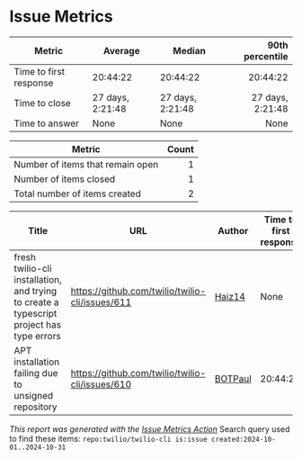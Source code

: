 # Issue Metrics

| Metric | Average | Median | 90th percentile |
| --- | --- | --- | ---: |
| Time to first response | 20:44:22 | 20:44:22 | 20:44:22 |
| Time to close | 27 days, 2:21:48 | 27 days, 2:21:48 | 27 days, 2:21:48 |
| Time to answer | None | None | None |

| Metric | Count |
| --- | ---: |
| Number of items that remain open | 1 |
| Number of items closed | 1 |
| Total number of items created | 2 |

| Title | URL | Author | Time to first response | Time to close | Time to answer |
| --- | --- | --- | --- | --- | --- |
| fresh twilio-cli installation, and trying to create  a typescript project has type errors | https://github.com/twilio/twilio-cli/issues/611 | [Haiz14](https://github.com/Haiz14) | None | None | None |
| APT installation failing due to unsigned repository | https://github.com/twilio/twilio-cli/issues/610 | [BOTPaul](https://github.com/BOTPaul) | 20:44:22 | 27 days, 2:21:48 | None |

_This report was generated with the [Issue Metrics Action](https://github.com/github/issue-metrics)_
Search query used to find these items: `repo:twilio/twilio-cli is:issue created:2024-10-01..2024-10-31`
